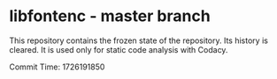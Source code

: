 # libfontenc - master branch

This repository contains the frozen state of the repository.
Its history is cleared. It is used only for static code
analysis with Codacy.

Commit Time: 1726191850